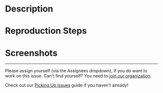 <!--[
  Thank you for contributing! Please use this issue template.

  Issue creation is a contribution!
  Need help? Post in the #dev channel on Slack.
  Please use the appropriate labels to tag this issue.

  You don't have to work on the issue to file an issue!
  Please assign yourself (via the Assignees dropdown), if you do want to work on it.

  Can't find yourself? You need to join our organization: https://github.com/ifmeorg/ifme/wiki/Join-Our-Slack
  We encourage everyone to add themselves to our Contribute page: https://github.com/ifmeorg/ifme/wiki/Contributor-Blurb
]-->
# Description

<!--[Description of issue, this includes a feature suggestion, bug report, code cleanup, and refactoring idea]-->

# Reproduction Steps

<!--[Steps to reproduce bugs (provide as many details as possible including browser and operating system), remove if not applicable]-->

# Screenshots

<!--[
  Screenshots (required for user interface work), remove if not applicable
  Create a GIF: https://www.cockos.com/licecap
]-->

---

Please assign yourself (via the Assignees dropdown), if you do want to work on this issue. Can't find yourself? You need to [join our organization](https://github.com/ifmeorg/ifme/wiki/Join-Our-Slack).

Check out our [Picking Up Issues](https://github.com/ifmeorg/ifme/wiki/Picking-Up-Issues) guide if you haven't already!
